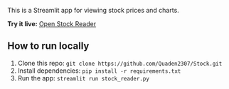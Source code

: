 This is a Streamlit app for viewing stock prices and charts.

**Try it live:** [Open Stock Reader](https://share.streamlit.io/Quaden2307/Stock/main/code.py)

## How to run locally
1. Clone this repo: `git clone https://github.com/Quaden2307/Stock.git`
2. Install dependencies: `pip install -r requirements.txt`
3. Run the app: `streamlit run stock_reader.py`
